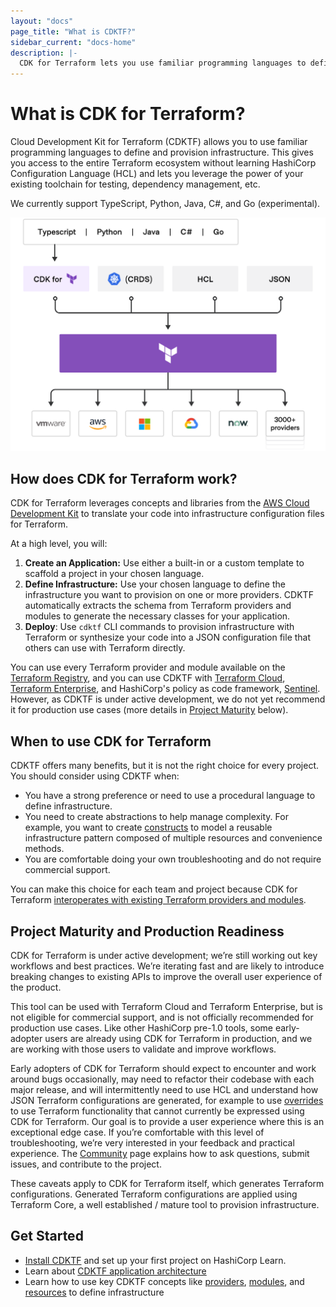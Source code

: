 ```yaml
---
layout: "docs"
page_title: "What is CDKTF?"
sidebar_current: "docs-home"
description: |-
  CDK for Terraform lets you use familiar programming languages to define and provision infrastructure.
---
```


# What is CDK for Terraform?

Cloud Development Kit for Terraform (CDKTF) allows you to use familiar programming languages to define and provision infrastructure. This gives you access to the entire Terraform ecosystem without learning HashiCorp Configuration Language (HCL) and lets you leverage the power of your existing toolchain for testing, dependency management, etc.

We currently support TypeScript, Python, Java, C#, and Go (experimental).

![terraform platform](terraform-platform.png)

## How does CDK for Terraform work?

CDK for Terraform leverages concepts and libraries from the [AWS Cloud Development Kit](https://aws.amazon.com/cdk/) to translate your code into infrastructure configuration files for Terraform.

At a high level, you will:

1. **Create an Application:** Use either a built-in or a custom template to scaffold a project in your chosen language.
2. **Define Infrastructure:** Use your chosen language to define the infrastructure you want to provision on one or more providers. CDKTF automatically extracts the schema from Terraform providers and modules to generate the necessary classes for your application.
3. **Deploy**: Use `cdktf` CLI commands to provision infrastructure with Terraform or synthesize your code into a JSON configuration file that others can use with Terraform directly.

You can use every Terraform provider and module available on the [Terraform Registry](https://registry.terraform.io/), and you can use CDKTF with [Terraform Cloud](https://www.terraform.io/docs/cloud/index.html), [Terraform Enterprise](https://www.terraform.io/docs/enterprise/index.html), and HashiCorp's policy as code framework, [Sentinel](https://www.hashicorp.com/sentinel). However, as CDKTF is under active development, we do not yet recommend it for production use cases (more details in [Project Maturity](#project-maturity) below).

## When to use CDK for Terraform

CDKTF offers many benefits, but it is not the right choice for every project. You should consider using CDKTF when:

- You have a strong preference or need to use a procedural language to define infrastructure.
- You need to create abstractions to help manage complexity. For example, you want to create [constructs](./concepts/fundamentals/constructs.html) to model a reusable infrastructure pattern composed of multiple resources and convenience methods.
- You are comfortable doing your own troubleshooting and do not require commercial support.

You can make this choice for each team and project because CDK for Terraform [interoperates with existing Terraform providers and modules](./concepts/interoperability-workflows.html).

## Project Maturity and Production Readiness

CDK for Terraform is under active development; we’re still working out key workflows and best practices. We’re iterating fast and are likely to introduce breaking changes to existing APIs to improve the overall user experience of the product.

This tool can be used with Terraform Cloud and Terraform Enterprise, but is not eligible for commercial support, and is not officially recommended for production use cases. Like other HashiCorp pre-1.0 tools, some early-adopter users are already using CDK for Terraform in production, and we are working with those users to validate and improve workflows.

Early adopters of CDK for Terraform should expect to encounter and work around bugs occasionally, may need to refactor their codebase with each major release, and will intermittently need to use HCL and understand how JSON Terraform configurations are generated, for example to use [overrides](https://github.com/hashicorp/terraform-cdk/blob/main/docs/working-with-cdk-for-terraform/escape-hatch.md) to use Terraform functionality that cannot currently be expressed using CDK for Terraform. Our goal is to provide a user experience where this is an exceptional edge case. If you’re comfortable with this level of troubleshooting, we’re very interested in your feedback and practical experience. The [Community](./community.html) page explains how to ask questions, submit issues, and contribute to the project.

These caveats apply to CDK for Terraform itself, which generates Terraform configurations. Generated Terraform configurations are applied using Terraform Core, a well established / mature tool to provision infrastructure.

## Get Started

- [Install CDKTF](https://learn.hashicorp.com/tutorials/terraform/cdktf-install?in=terraform/cdktf) and set up your first project on HashiCorp Learn.
- Learn about [CDKTF application architecture](/docs/cdktf/concepts/architecture.html)
- Learn how to use key CDKTF concepts like [providers](/docs/cdktf/concepts/fundamentals/providers.html), [modules](/docs/cdktf/concepts/fundamentals/modules.html), and [resources](/docs/cdktf/concepts/fundamentals/resources.html) to define infrastructure
